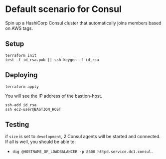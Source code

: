 # Default scenario for Consul

Spin up a HashiCorp Consul cluster that automatically joins members based on AWS tags.

## Setup

```shell
terraform init
test -f id_rsa.pub || ssh-keygen -f id_rsa
```

## Deploying

```shell
terraform apply
```

You will see the IP address of the bastion-host.

```shell
ssh-add id_rsa
ssh ec2-user@BASTION_HOST
```

## Testing

if `size` is set to `development`, 2 Consul agents will be started and connected. If all is well, you should be able to:

- `dig @HOSTNAME_OF_LOADBALANCER -p 8600 httpd.service.dc1.consul.`
